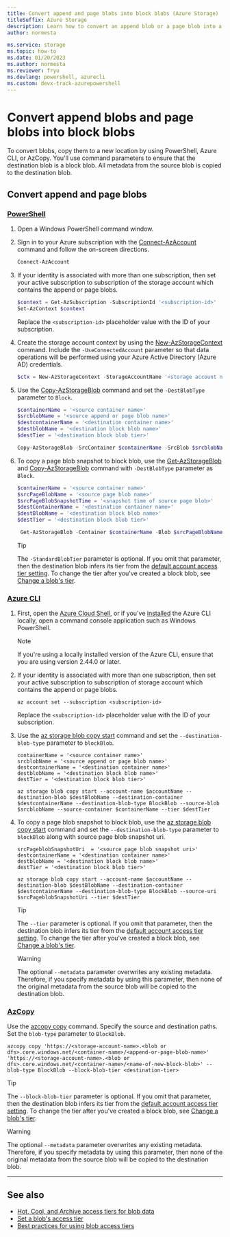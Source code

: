 ```yaml
---
title: Convert append and page blobs into block blobs (Azure Storage)
titleSuffix: Azure Storage
description: Learn how to convert an append blob or a page blob into a block blob in Azure Blob Storage.
author: normesta

ms.service: storage
ms.topic: how-to
ms.date: 01/20/2023
ms.author: normesta
ms.reviewer: fryu
ms.devlang: powershell, azurecli
ms.custom: devx-track-azurepowershell
---
```


# Convert append blobs and page blobs into block blobs

To convert blobs, copy them to a new location by using PowerShell, Azure CLI, or AzCopy. You'll use command parameters to ensure that the destination blob is a block blob. All metadata from the source blob is copied to the destination blob.

## Convert append and page blobs

### [PowerShell](#tab/azure-powershell)

1. Open a Windows PowerShell command window.

2. Sign in to your Azure subscription with the [Connect-AzAccount](/powershell/module/az.accounts/connect-azaccount) command and follow the on-screen directions.

   ```powershell
   Connect-AzAccount
   ```

3. If your identity is associated with more than one subscription, then set your active subscription to subscription of the storage account which contains the append or page blobs.

   ```powershell
   $context = Get-AzSubscription -SubscriptionId '<subscription-id>'
   Set-AzContext $context
   ```

   Replace the `<subscription-id>` placeholder value with the ID of your subscription.

4. Create the storage account context by using the [New-AzStorageContext](/powershell/module/az.storage/new-azstoragecontext) command. Include the `-UseConnectedAccount` parameter so that data operations will be performed using your Azure Active Directory (Azure AD) credentials.

   ```powershell
   $ctx = New-AzStorageContext -StorageAccountName '<storage account name>' -UseConnectedAccount
   ```

5. Use the [Copy-AzStorageBlob](/powershell/module/az.storage/copy-azstorageblob) command and set the `-DestBlobType` parameter to `Block`.

   ```powershell
   $containerName = '<source container name>'
   $srcblobName = '<source append or page blob name>'
   $destcontainerName = '<destination container name>'
   $destblobName = '<destination block blob name>'
   $destTier = '<destination block blob tier>'

   Copy-AzStorageBlob -SrcContainer $containerName -SrcBlob $srcblobName -Context $ctx -DestContainer $destcontainerName -DestBlob $destblobName -DestContext $ctx -DestBlobType Block -StandardBlobTier $destTier
   ```

6. To copy a page blob snapshot to block blob, use the [Get-AzStorageBlob](/powershell/module/az.storage/get-azstorageblob) and [Copy-AzStorageBlob](/powershell/module/az.storage/copy-azstorageblob) command with `-DestBlobType` parameter as `Block`.

   ```powershell
   $containerName = '<source container name>'
   $srcPageBlobName = '<source page blob name>'
   $srcPageBlobSnapshotTime = '<snapshot time of source page blob>'
   $destContainerName = '<destination container name>'
   $destBlobName = '<destination block blob name>'
   $destTier = '<destination block blob tier>'

    Get-AzStorageBlob -Container $containerName -Blob $srcPageBlobName -SnapshotTime $srcPageBlobSnapshotTime -Context $ctx | Copy-AzStorageBlob -DestContainer $destContainerName -DestBlob $destBlobName -DestBlobType block -StandardBlobTier $destTier -DestContext $ctx 

   ```

   > [!TIP]
   > The `-StandardBlobTier` parameter is optional. If you omit that parameter, then the destination blob infers its tier from the [default account access tier setting](access-tiers-overview.md#default-account-access-tier-setting). To change the tier after you've created a block blob, see [Change a blob's tier](access-tiers-online-manage.md#change-a-blobs-tier). 


### [Azure CLI](#tab/azure-cli)

1. First, open the [Azure Cloud Shell](../../cloud-shell/overview.md), or if you've [installed](/cli/azure/install-azure-cli) the Azure CLI locally, open a command console application such as Windows PowerShell.

   > [!NOTE]
   > If you're using a locally installed version of the Azure CLI, ensure that you are using version 2.44.0 or later. 

2. If your identity is associated with more than one subscription, then set your active subscription to subscription of storage account which contains the append or page blobs.

   ```azurecli-interactive
   az account set --subscription <subscription-id>
   ```

   Replace the `<subscription-id>` placeholder value with the ID of your subscription.

3. Use the [az storage blob copy start](/cli/azure/storage/blob/copy#az-storage-blob-copy-start) command and set the `--destination-blob-type` parameter to `blockBlob`. 

   ```azurecli
   containerName = '<source container name>'
   srcblobName = '<source append or page blob name>'
   destcontainerName = '<destination container name>'
   destblobName = '<destination block blob name>'
   destTier = '<destination block blob tier>'

   az storage blob copy start --account-name $accountName --destination-blob $destBlobName --destination-container $destcontainerName --destination-blob-type BlockBlob --source-blob $srcblobName --source-container $containerName --tier $destTier
   ```

4. To copy a page blob snapshot to block blob, use the [az storage blob copy start](/cli/azure/storage/blob/copy#az-storage-blob-copy-start) command and set the `--destination-blob-type` parameter to `blockBlob` along with source page blob snapshot uri. 

   ```azurecli
   srcPageblobSnapshotUri  = '<source page blob snapshot uri>'
   destcontainerName = '<destination container name>'
   destblobName = '<destination block blob name>'
   destTier = '<destination block blob tier>'

   az storage blob copy start --account-name $accountName --destination-blob $destBlobName --destination-container $destcontainerName --destination-blob-type BlockBlob --source-uri $srcPageblobSnapshotUri --tier $destTier
   ```

   > [!TIP]
   > The `--tier` parameter is optional. If you omit that parameter, then the destination blob infers its tier from the [default account access tier setting](access-tiers-overview.md#default-account-access-tier-setting). To change the tier after you've created a block blob, see [Change a blob's tier](access-tiers-online-manage.md#change-a-blobs-tier).

   > [!WARNING]
   > The optional `--metadata` parameter overwrites any existing metadata. Therefore, if you specify metadata by using this parameter, then none of the original metadata from the source blob will be copied to the destination blob.


### [AzCopy](#tab/azcopy)

Use the [azcopy copy](../common/storage-ref-azcopy-copy.md) command. Specify the source and destination paths. Set the `blob-type` parameter to `BlockBlob`.

```azcopy
azcopy copy 'https://<storage-account-name>.<blob or dfs>.core.windows.net/<container-name>/<append-or-page-blob-name>' 'https://<storage-account-name>.<blob or dfs>.core.windows.net/<container-name>/<name-of-new-block-blob>' --blob-type BlockBlob --block-blob-tier <destination-tier>
```

> [!TIP]
> The `--block-blob-tier` parameter is optional. If you omit that parameter, then the destination blob infers its tier from the [default account access tier setting](access-tiers-overview.md#default-account-access-tier-setting). To change the tier after you've created a block blob, see [Change a blob's tier](access-tiers-online-manage.md#change-a-blobs-tier). 

> [!WARNING]
> The optional `--metadata` parameter overwrites any existing metadata. Therefore, if you specify metadata by using this parameter, then none of the original metadata from the source blob will be copied to the destination blob.

---
## See also

- [Hot, Cool, and Archive access tiers for blob data](access-tiers-overview.md)
- [Set a blob's access tier](access-tiers-online-manage.md)
- [Best practices for using blob access tiers](access-tiers-best-practices.md)


